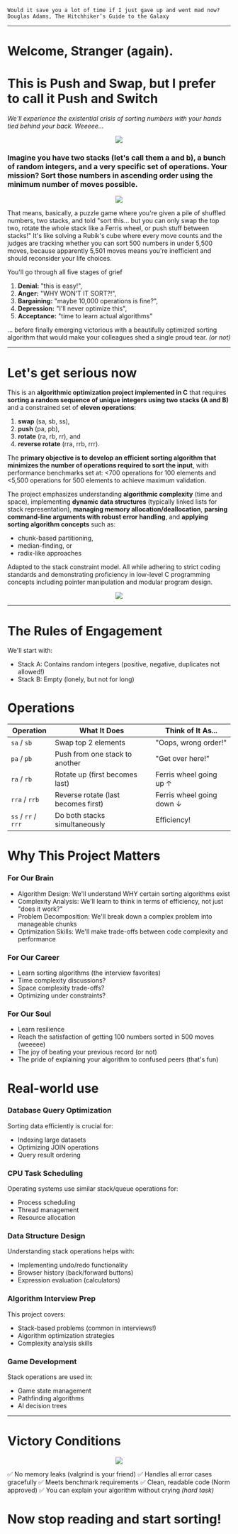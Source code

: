 ```
Would it save you a lot of time if I just gave up and went mad now?
Douglas Adams, The Hitchhiker’s Guide to the Galaxy
```

---

# Welcome, Stranger (again). 
# This is Push and Swap, but I prefer to call it Push and Switch 

_We'll experience the existential crisis of sorting numbers with your hands tied behind your back. Weeeee..._ 


<p align="center">
  <img src="https://media4.giphy.com/media/v1.Y2lkPTc5MGI3NjExYmFobHB6MG95emE2bGc1bnV0c3VuMGFndjdwM2xlYzk3ZHMyamtmaSZlcD12MV9pbnRlcm5hbF9naWZfYnlfaWQmY3Q9Zw/7LE0z2EEAiVCU/giphy.gif">
</p></figcaption>
<p align="center">
</p>
</div>


### Imagine you have two stacks (let's call them a and b), a bunch of random integers, and a very specific set of operations. Your mission? Sort those numbers in ascending order using the minimum number of moves possible.



<p align="center">
  <img src="https://media3.giphy.com/media/v1.Y2lkPTc5MGI3NjExdjJrMXVsMXozOWI3dXdqMTR0OHF0dm4wbnYxeTRtbnUybm95d2FpZyZlcD12MV9pbnRlcm5hbF9naWZfYnlfaWQmY3Q9Zw/l0IymiszgmwwfB5K0/giphy.gif">
</p></figcaption>
<p align="center">
</p>

That means, basically, a puzzle game where you're given a pile of shuffled numbers, two stacks, and told "sort this... but you can only swap the top two, rotate the whole stack like a Ferris wheel, or push stuff between stacks!" It's like solving a Rubik's cube where every move counts and the judges are tracking whether you can sort 500 numbers in under 5,500 moves, because apparently 5,501 moves means you're inefficient and should reconsider your life choices. 

You'll go through all five stages of grief 

1. **Denial:** "this is easy!", 
2. **Anger:** "WHY WON'T IT SORT?!", 
3. **Bargaining:** "maybe 10,000 operations is fine?", 
4. **Depression:** "I'll never optimize this", 
5. **Acceptance:** "time to learn actual algorithms"

... before finally emerging victorious with a beautifully optimized sorting algorithm that would make your colleagues shed a single proud tear. _(or not)_

---

# Let's get serious now 

This is an **algorithmic optimization project implemented in C** that requires **sorting a random sequence of unique integers using two stacks (A and B)** and a constrained set of **eleven operations**: 

1. **swap** (sa, sb, ss),
2. **push** (pa, pb),
3. **rotate** (ra, rb, rr), and
4. **reverse rotate** (rra, rrb, rrr).

The **primary objective is to develop an efficient sorting algorithm that minimizes the number of operations required to sort the input**, with performance benchmarks set at:
<700 operations for 100 elements and <5,500 operations for 500 elements to achieve maximum validation. 

The project emphasizes understanding **algorithmic complexity** (time and space), implementing **dynamic data structures** (typically linked lists for stack representation), **managing memory allocation/deallocation**, **parsing command-line arguments with robust error handling**, and **applying sorting algorithm concepts** such as: 

- chunk-based partitioning,
- median-finding, or
- radix-like approaches

Adapted to the stack constraint model. All while adhering to strict coding standards and demonstrating proficiency in low-level C programming concepts including pointer manipulation and modular program design.


<p align="center">
  <img src="https://media2.giphy.com/media/v1.Y2lkPTc5MGI3NjExamJ4MG0wOHg1ZjZ5NnEzeHRqY3liMnRhbmx0dHAxamFoemxkYTBsOSZlcD12MV9pbnRlcm5hbF9naWZfYnlfaWQmY3Q9Zw/0hJuljU5QiB0S3j2Au/giphy.gif">
</p></figcaption>
<p align="center">
</p>
</div>


--- 

# The Rules of Engagement
We'll start with:

- Stack A: Contains random integers (positive, negative, duplicates not allowed!)
- Stack B: Empty (lonely, but not for long)

# Operations 

| Operation | What It Does | Think of It As... |
|-----------|--------------|-------------------|
| `sa` / `sb` | Swap top 2 elements | "Oops, wrong order!" |
| `pa` / `pb` | Push from one stack to another | "Get over here!" |
| `ra` / `rb` | Rotate up (first becomes last) | Ferris wheel going up ↑ |
| `rra` / `rrb` | Reverse rotate (last becomes first) | Ferris wheel going down ↓ |
| `ss` / `rr` / `rrr` | Do both stacks simultaneously | Efficiency! |


# Why This Project Matters

### For Our Brain 

- Algorithm Design: We'll understand WHY certain sorting algorithms exist
- Complexity Analysis: We'll learn to think in terms of efficiency, not just "does it work?"
- Problem Decomposition: We'll break down a complex problem into manageable chunks
- Optimization Skills: We'll make trade-offs between code complexity and performance

### For Our Career 

- Learn sorting algorithms (the interview favorites)
- Time complexity discussions?
- Space complexity trade-offs?
- Optimizing under constraints?

### For Our Soul 

- Learn resilience 
- Reach the satisfaction of getting 100 numbers sorted in 500 moves (weeeee) 
- The joy of beating your previous record (or not) 
- The pride of explaining your algorithm to confused peers (that's fun)

# Real-world use 
  
### Database Query Optimization 
Sorting data efficiently is crucial for:

- Indexing large datasets
- Optimizing JOIN operations
- Query result ordering

### CPU Task Scheduling 
Operating systems use similar stack/queue operations for:

- Process scheduling
- Thread management
- Resource allocation

### Data Structure Design 
Understanding stack operations helps with:

- Implementing undo/redo functionality
- Browser history (back/forward buttons)
- Expression evaluation (calculators)

### Algorithm Interview Prep
This project covers:

- Stack-based problems (common in interviews!)
- Algorithm optimization strategies
- Complexity analysis skills

### Game Development
Stack operations are used in:

- Game state management
- Pathfinding algorithms
- AI decision trees


---

# Victory Conditions


<p align="center">
  <img src="https://media1.giphy.com/media/v1.Y2lkPTc5MGI3NjExNHNkY2UzazdxanB6YXR0Zzh4eXozbWowemhuNG5oZDVnMndmaXo5aSZlcD12MV9pbnRlcm5hbF9naWZfYnlfaWQmY3Q9Zw/uTuLngvL9p0Xe/giphy.gif">
</p></figcaption>
<p align="center">
</p>
</div>


✅ No memory leaks (valgrind is your friend)
✅ Handles all error cases gracefully
✅ Meets benchmark requirements
✅ Clean, readable code (Norm approved)
✅ You can explain your algorithm without crying _(hard task)_


# Now stop reading and start sorting! 






